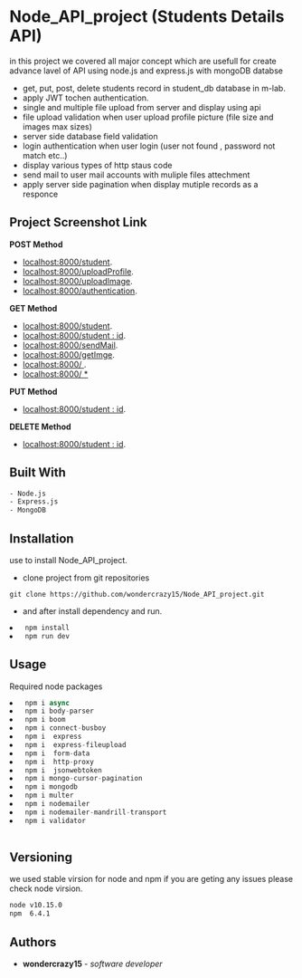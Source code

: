#   Node_API_project (Students Details API)
in this project we covered all major  concept which are usefull for  create advance lavel of  API using  node.js and express.js with mongoDB databse
- get, put, post, delete students  record in  student_db database in m-lab.
- apply JWT tochen authentication.
- single and multiple file upload from server  and display using api
- file upload validation when user upload profile picture (file size and images max 
  sizes)
- server side database field validation
- login authentication when user login (user not found , password not match etc..)
- display various  types of http  staus code 
- send mail to user mail accounts with muliple files attechment 
- apply server side pagination  when display mutiple records  as a responce




## Project Screenshot Link

**POST Method**

- [localhost:8000/student](http://prntscr.com/mjyb68).
- [localhost:8000/uploadProfile](http://prntscr.com/mjydqi).
- [localhost:8000/uploadImage](http://prntscr.com/mjygj2).
- [localhost:8000/authentication](http://prntscr.com/mjyjn1).

**GET Method**

- [localhost:8000/student](http://prntscr.com/mjyl7j).
- [localhost:8000/student : id](http://prntscr.com/mjypfb).
- [ localhost:8000/sendMail](http://prntscr.com/mjz0yf).
- [localhost:8000/getImge](http://prntscr.com/mjz22k).
- [localhost:8000/ ](http://prntscr.com/mjz2y9).
- [localhost:8000/ *](http://prntscr.com/mjz39j)

**PUT Method**

- [localhost:8000/student : id](http://prntscr.com/mjz5w8).

**DELETE Method**

- [localhost:8000/student : id](http://prntscr.com/mjz6ea).


## Built With 
```bash
- Node.js
- Express.js
- MongoDB
```
## Installation

use to install Node_API_project.

- clone project from git repositories

```git clone https://github.com/wondercrazy15/Node_API_project.git  ```

- and after install dependency and run.

```bash
⦁	npm install
⦁	npm run dev

```


## Usage
Required node packages
```python
⦁	npm i async
⦁	npm i body-parser
⦁	npm i boom
⦁	npm i connect-busboy
⦁	npm i  express
⦁	npm i  express-fileupload
⦁	npm i  form-data
⦁	npm i  http-proxy
⦁	npm i  jsonwebtoken
⦁	npm i mongo-cursor-pagination
⦁	npm i mongodb
⦁	npm i multer
⦁	npm i nodemailer
⦁	npm i nodemailer-mandrill-transport
⦁	npm i validator
   
```

## Versioning
we used stable virsion for node and npm  if you are geting any issues please check node virsion.
```bash
node v10.15.0
npm  6.4.1
```

## Authors

* **wondercrazy15** - *software developer* 
